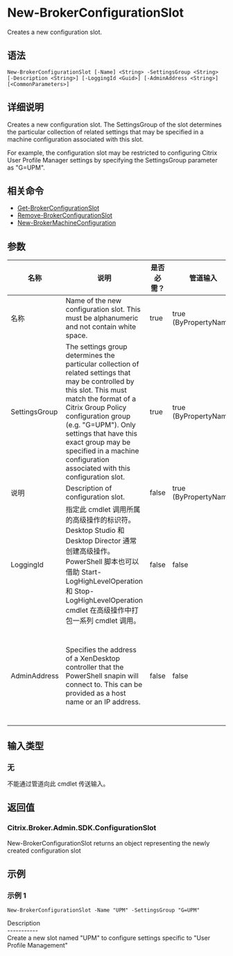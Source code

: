 # New-BrokerConfigurationSlot

Creates a new configuration slot.

## 语法

    New-BrokerConfigurationSlot [-Name] <String> -SettingsGroup <String> [-Description <String>] [-LoggingId <Guid>] [-AdminAddress <String>] [<CommonParameters>]
    

## 详细说明

Creates a new configuration slot. The SettingsGroup of the slot determines the particular collection of related settings that may be specified in a machine configuration associated with this slot.

For example, the configuration slot may be restricted to configuring Citrix User Profile Manager settings by specifying the SettingsGroup parameter as "G=UPM".

## 相关命令

- [Get-BrokerConfigurationSlot](Get-BrokerConfigurationSlot.html)
- [Remove-BrokerConfigurationSlot](Remove-BrokerConfigurationSlot.html)
- [New-BrokerMachineConfiguration](New-BrokerMachineConfiguration.html)

## 参数

| 名称            | 说明                                                                                                                                                                                                                                                                                                                                     | 是否必需？ | 管道输入                  | 默认值                                                                                    |
| ------------- | -------------------------------------------------------------------------------------------------------------------------------------------------------------------------------------------------------------------------------------------------------------------------------------------------------------------------------------- | ----- | --------------------- | -------------------------------------------------------------------------------------- |
| 名称            | Name of the new configuration slot. This must be alphanumeric and not contain white space.                                                                                                                                                                                                                                             | true  | true (ByPropertyName) |                                                                                        |
| SettingsGroup | The settings group determines the particular collection of related settings that may be controlled by this slot. This must match the format of a Citrix Group Policy configuration group (e.g. "G=UPM"). Only settings that have this exact group may be specified in a machine configuration associated with this configuration slot. | true  | true (ByPropertyName) |                                                                                        |
| 说明            | Description of configuration slot.                                                                                                                                                                                                                                                                                                     | false | true (ByPropertyName) |                                                                                        |
| LoggingId     | 指定此 cmdlet 调用所属的高级操作的标识符。 Desktop Studio 和 Desktop Director 通常创建高级操作。 PowerShell 脚本也可以借助 Start-LogHighLevelOperation 和 Stop-LogHighLevelOperation cmdlet 在高级操作中打包一系列 cmdlet 调用。                                                                                                                                                        | false | false                 |                                                                                        |
| AdminAddress  | Specifies the address of a XenDesktop controller that the PowerShell snapin will connect to. This can be provided as a host name or an IP address.                                                                                                                                                                                     | false | false                 | Localhost. Once a value is provided by any cmdlet, this value will become the default. |

## 输入类型

### 无

不能通过管道向此 cmdlet 传送输入。

## 返回值

### Citrix.Broker.Admin.SDK.ConfigurationSlot

New-BrokerConfigurationSlot returns an object representing the newly created configuration slot

## 示例

### 示例 1

    New-BrokerConfigurationSlot -Name "UPM" -SettingsGroup "G=UPM"
    

Description  
\---\---\-----  
Create a new slot named "UPM" to configure settings specific to "User Profile Management"